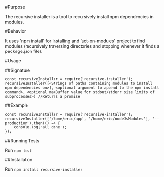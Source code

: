 #Purpose

The recursive installer is a tool to recursively install npm dependencies in modules.

#Behavior

It uses 'npm install' for installing and 'act-on-modules' project to find modules (recursively traversing directories and stopping whenever it finds a package.json file).

#Usage


##Signature

```
const recursiveInstaller = require('recursive-installer');
recursiveInstaller([<Strings of paths containing modules to install npm dependencies on>], <optional argument to append to the npm install command>, <optional maxBuffer value for stdout/stderr size limits of subprocesses>) //Returns a promise
```

##Example

```
const recursiveInstaller = require('recursive-installer');
recursiveInstaller(['/home/eric/app', '/home/eric/nodeJsModules'], '--production').then(() => {
    console.log('all done');
});
```

##Running Tests

Run ```npm test```

##Installation

Run ```npm install recursive-installer```
